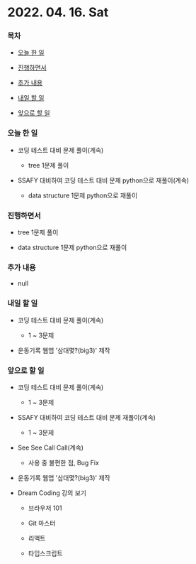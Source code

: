 # 2022. 04. 16. Sat

### 목차

- [오늘 한 일](###오늘-한-일)

- [진행하면서](###진행하면서)

- [추가 내용](###추가-내용)

- [내일 할 일](###내일-할-일)

- [앞으로 할 일](###앞으로-할-일)

### 오늘 한 일

- 코딩 테스트 대비 문제 풀이(계속)

  - tree 1문제 풀이

- SSAFY 대비하여 코딩 테스트 대비 문제 python으로 재풀이(계속)

  - data structure 1문제 python으로 재풀이

### 진행하면서

- tree 1문제 풀이

- data structure 1문제 python으로 재풀이

### 추가 내용

- null

### 내일 할 일

- 코딩 테스트 대비 문제 풀이(계속)

  - 1 ~ 3문제

- 운동기록 웹앱 '삼대몇?(big3)' 제작

### 앞으로 할 일

- 코딩 테스트 대비 문제 풀이(계속)

  - 1 ~ 3문제

- SSAFY 대비하여 코딩 테스트 대비 문제 재풀이(계속)

  - 1 ~ 3문제

- See See Call Call(계속)

  - 사용 중 불편한 점, Bug Fix

- 운동기록 웹앱 '삼대몇?(big3)' 제작

- Dream Coding 강의 보기

  - 브라우저 101

  - Git 마스터

  - 리액트

  - 타입스크립트

<br><br>
